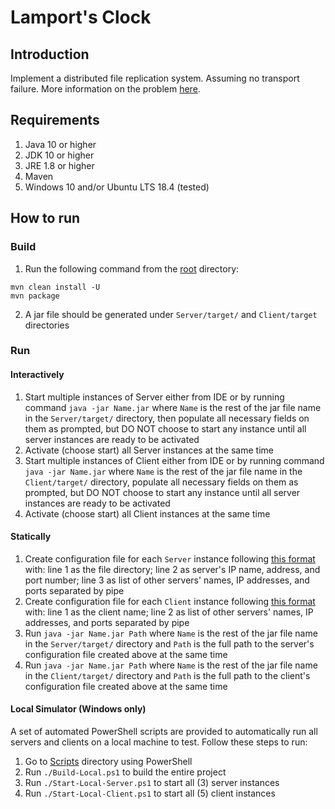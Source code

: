 # Lamport's Clock

## Introduction

Implement a distributed file replication system. Assuming no transport failure. More information on the problem [here](./Documentation/AOS_Project_1.pdf).

## Requirements

1. Java 10 or higher
2. JDK 10 or higher
3. JRE 1.8 or higher
4. Maven
5. Windows 10 and/or Ubuntu LTS 18.4 (tested)

## How to run

### Build

1. Run the following command from the [root](.) directory:
```
mvn clean install -U
mvn package
```

2. A jar file should be generated under `Server/target/` and `Client/target` directories

### Run

#### Interactively

1. Start multiple instances of Server either from IDE or by running command `java -jar Name.jar` where `Name` is the rest of the jar file name in the `Server/target/` directory, then populate all necessary fields on them as prompted, but DO NOT choose to start any instance until all server instances are ready to be activated
2. Activate (choose start) all Server instances at the same time
3. Start multiple instances of Client either from IDE or by running command `java -jar Name.jar` where `Name` is the rest of the jar file name in the `Client/target/` directory, populate all necessary fields on them as prompted, but DO NOT choose to start any instance until all server instances are ready to be activated
4. Activate (choose start) all Client instances at the same time

#### Statically

1. Create configuration file for each `Server` instance following [this format](./Server/src/main/resources/Configurations/ServerConfiguration.txt) with: line 1 as the file directory; line 2 as server's IP name, address, and port number; line 3 as list of other servers' names, IP addresses, and ports separated by pipe
2. Create configuration file for each `Client` instance following [this format](./Client/src/main/resources/Configurations/ClientConfiguration.txt) with: line 1 as the client name; line 2 as list of other servers' names, IP addresses, and ports separated by pipe
3. Run `java -jar Name.jar Path` where `Name` is the rest of the jar file name in the `Server/target/` directory and `Path` is the full path to the server's configuration file created above at the same time
4. Run `java -jar Name.jar Path` where `Name` is the rest of the jar file name in the `Client/target/` directory and `Path` is the full path to the client's configuration file created above at the same time

#### Local Simulator (Windows only)

A set of automated PowerShell scripts are provided to automatically run all servers and clients on a local machine to test. Follow these steps to run:

1. Go to [Scripts](./Scripts) directory using PowerShell
2. Run `./Build-Local.ps1` to build the entire project
3. Run `./Start-Local-Server.ps1` to start all (3) server instances
4. Run `./Start-Local-Client.ps1` to start all (5) client instances
